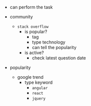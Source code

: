 - can perform the task

- community

  - `stack overflow`
    - is popular?
      - tag
      - type technology
      - can tell the popularity
    - is active?
      - check latest question date

- popularity
  - google trend
    - type keyword
      - `angular`
      - `react`
      - `jquery`
